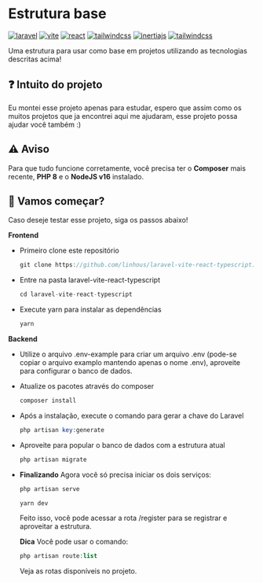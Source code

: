 # Estrutura base
[![laravel](https://img.shields.io/badge/Laravel-FF2D20?style=for-the-badge&logo=laravel&logoColor=ffffff)](https://laravel.com/) [![vite](https://img.shields.io/badge/Vite-593D88?style=for-the-badge&logo=vite&logoColor=ffffff)](https://vitejs.dev/config/) [![react](https://img.shields.io/badge/React-20232A?style=for-the-badge&logo=react&logoColor=61DAFB)](https://pt-br.reactjs.org/) [![tailwindcss](https://img.shields.io/badge/tailwindcss-38BDF8?style=for-the-badge&logo=tailwindcss&logoColor=white
)](https://tailwindcss.com/) [![inertiajs](https://img.shields.io/badge/inertiajs-8F61EC?style=for-the-badge&logo=plex&logoColor=white
)](https://inertiajs.com/) [![tailwindcss](https://img.shields.io/badge/tailwindcss-38BDF8?style=for-the-badge&logo=tailwindcss&logoColor=white
)](https://tailwindcss.com/)

 Uma estrutura para usar como base em projetos utilizando as tecnologias descritas acima!

 ## ❓ Intuito do projeto
Eu montei esse projeto apenas para estudar, espero que assim como os muitos projetos que ja encontrei aqui me ajudaram, esse projeto possa ajudar você também :)

## ⚠️ Aviso
Para que tudo funcione corretamente, você precisa ter o **Composer** mais recente, **PHP 8** e o **NodeJS v16** instalado.

## 🚀 Vamos começar?
Caso deseje testar esse projeto, siga os passos abaixo!

**Frontend**

+ Primeiro clone este repositório 
    ```jsx
    git clone https://github.com/linhous/laravel-vite-react-typescript.git
    ```
+ Entre na pasta laravel-vite-react-typescript
    ```jsx
    cd laravel-vite-react-typescript
    ```
+ Execute yarn para instalar as dependências 
    ```jsx
    yarn
    ```
**Backend**

+ Utilize o arquivo .env-example para criar um arquivo .env (pode-se copiar o arquivo examplo mantendo apenas o nome .env), aproveite para configurar o banco de dados.

+ Atualize os pacotes através do composer
    ```php
    composer install
    ```

+ Após a instalação, execute o comando para gerar a chave do Laravel
    ```php
    php artisan key:generate
    ```

+ Aproveite para popular o banco de dados com a estrutura atual
    ```php
    php artisan migrate
    ```

+ **Finalizando**
  Agora você só precisa iniciar os dois serviços:
    ```php
    php artisan serve
    ```
    ```jsx
    yarn dev
    ```
    Feito isso, você pode acessar a rota /register para se registrar e aproveitar a estrutura.

    **Dica**
    Você pode usar o comando:
    ```php
    php artisan route:list
    ```
    Veja as rotas disponíveis no projeto.